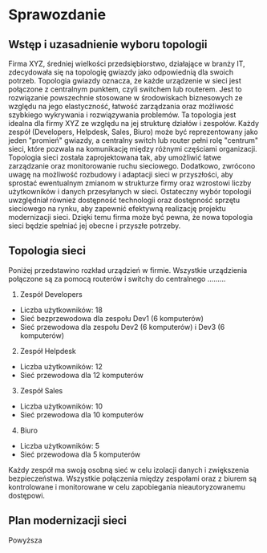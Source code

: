 # Sprawozdanie

## Wstęp i uzasadnienie wyboru topologii

Firma XYZ, średniej wielkości przedsiębiorstwo, działające w branży IT, zdecydowała się na topologię gwiazdy jako odpowiednią dla swoich potrzeb. Topologia gwiazdy oznacza, że każde urządzenie w sieci jest połączone z centralnym punktem, czyli switchem lub routerem. Jest to rozwiązanie powszechnie stosowane w środowiskach biznesowych ze względu na jego elastyczność, łatwość zarządzania oraz możliwość szybkiego wykrywania i rozwiązywania problemów.
Ta topologia jest idealna dla firmy XYZ ze względu na jej strukturę działów i zespołów. Każdy zespół (Developers, Helpdesk, Sales, Biuro) może być reprezentowany jako jeden "promień" gwiazdy, a centralny switch lub router pełni rolę "centrum" sieci, które pozwala na komunikację między różnymi częściami organizacji.
Topologia sieci została zaprojektowana tak, aby umożliwić łatwe zarządzanie oraz monitorowanie ruchu sieciowego. Dodatkowo, zwrócono uwagę na możliwość rozbudowy i adaptacji sieci w przyszłości, aby sprostać ewentualnym zmianom w strukturze firmy oraz wzrostowi liczby użytkowników i danych przesyłanych w sieci.
Ostateczny wybór topologii uwzględniał również dostępność technologii oraz dostępność sprzętu sieciowego na rynku, aby zapewnić efektywną realizację projektu modernizacji sieci. Dzięki temu firma może być pewna, że nowa topologia sieci będzie spełniać jej obecne i przyszłe potrzeby.

## Topologia sieci
Poniżej przedstawino rozkład urządzień w firmie. Wszystkie urządzienia połączone są za pomocą routerów i switchy do centralnego .........

1. Zespół Developers
- Liczba użytkowników: 18
- Sieć bezprzewodowa dla zespołu Dev1 (6 komputerów)
- Sieć przewodowa dla zespołu Dev2 (6 komputerów) i Dev3 (6 komputerów)
2. Zespół Helpdesk
- Liczba użytkowników: 12
- Sieć przewodowa dla 12 komputerów
3. Zespół Sales
- Liczba użytkowników: 10
- Sieć przewodowa dla 10 komputerów
4. Biuro
- Liczba użytkowników: 5
- Sieć przewodowa dla 5 komputerów

Każdy zespół ma swoją osobną sieć w celu izolacji danych i zwiększenia bezpieczeństwa. Wszystkie połączenia między zespołami oraz z biurem są kontrolowane i monitorowane w celu zapobiegania nieautoryzowanemu dostępowi.

## Plan modernizacji sieci
Powyższa 